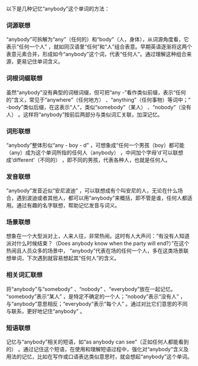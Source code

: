 以下是几种记忆“anybody”这个单词的方法：

### 词源联想
“anybody”可拆解为“any”（任何的）和“body”（人，身体），从词源角度看，它表示“任何一个人” ，就如同汉语里“任何”和“人”组合表意。早期英语逐渐将这两个表意元素合并，形成如今“anybody”这个词，代表“任何人”。通过理解这种组合来源，更易记住单词含义。

### 词根词缀联想
虽然“anybody”没有典型的词根词缀，但可把“any -”看作类似前缀，表示“任何的”含义，常见于“anywhere”（任何地方） 、“anything”（任何事物）等词中；“ -body”类似后缀，在这表示“人”，类似“somebody”（某人） 、“nobody”（没有人） 。这样将“anybody”按前后两部分与类似词汇关联，加深记忆。

### 词形联想
“anybody”整体形似“any - boy - d” ，可想象成“任何一个男孩（boy）都可能（any）成为这个单词所指的任何人（anybody） ，中间加个字母‘d’可以联想成‘different’（不同的） ，即不同的男孩，代表各种人，也就是任何人。

### 发音联想
“anybody”发音近似“安尼波迪” ，可以联想成有个叫安尼的人，无论在什么场合，遇到波迪或者其他人，都可以用“anybody”来概括，即不管是谁，任何人都适用。通过有趣的名字联想，帮助记忆发音与词义。

### 场景联想
想象在一个大型派对上，人来人往，非常热闹。这时有人大声问：“有没有人知道派对什么时候结束？（Does anybody know when the party will end?）”在这个热闹且人员众多的场景中， “anybody”代表在场的任何一个人，多在这类场景联想单词，下次遇到就容易想起其“任何人”的含义。

### 相关词汇联想
将“anybody”与“somebody” 、“nobody” 、“everybody”放在一起记忆。 “somebody”表示“某人” ，是特定不确定的一个人；“nobody”表示“没有人” ，与“anybody”意思相反；“everybody”表示“每个人” 。通过对比它们意思的不同与联系，更好地记住“anybody” 。

### 短语联想
记忆与“anybody”相关的短语，如“as anybody can see”（正如任何人都能看到的） 。通过记住这个短语，在使用和理解短语过程中，强化对“anybody”含义及用法的记忆，比如在写作或口语表达类似意思时，就会想起“anybody”这个单词。 